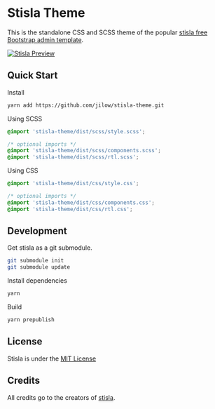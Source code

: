 # Stisla Theme

This is the standalone CSS and SCSS theme of the popular [stisla free Bootstrap admin template](https://github.com/stisla/stisla.git).

[![Stisla Preview](https://camo.githubusercontent.com/2135e0f6544a7286a3412cdc3df32d47fc91b045/68747470733a2f2f692e6962622e636f2f3674646d6358302f323031382d31312d31312d31352d33352d676574737469736c612d636f6d2e706e67)](https://getstisla.com)

## Quick Start

Install
```bash
yarn add https://github.com/jilow/stisla-theme.git
```

Using SCSS
```scss
@import 'stisla-theme/dist/scss/style.scss';

/* optional imports */
@import 'stisla-theme/dist/scss/components.scss';
@import 'stisla-theme/dist/scss/rtl.scss';
```

Using CSS
```css
@import 'stisla-theme/dist/css/style.css';

/* optional imports */
@import 'stisla-theme/dist/css/components.css';
@import 'stisla-theme/dist/css/rtl.css';
```

## Development

Get stisla as a git submodule.
```bash
git submodule init
git submodule update
```

Install dependencies
```bash
yarn
```

Build
```bash
yarn prepublish
```

## License
Stisla is under the [MIT License](LICENSE)

## Credits

All credits go to the creators of [stisla](https://getstisla.com/).
